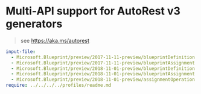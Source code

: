 # Multi-API support for AutoRest v3 generators

> see https://aka.ms/autorest

``` yaml $(enable-multi-api)
input-file:
  - Microsoft.Blueprint/preview/2017-11-11-preview/blueprintDefinition.json
  - Microsoft.Blueprint/preview/2017-11-11-preview/blueprintAssignment.json
  - Microsoft.Blueprint/preview/2018-11-01-preview/blueprintDefinition.json
  - Microsoft.Blueprint/preview/2018-11-01-preview/blueprintAssignment.json
  - Microsoft.Blueprint/preview/2018-11-01-preview/assignmentOperation.json
require: ../../../../profiles/readme.md
```
